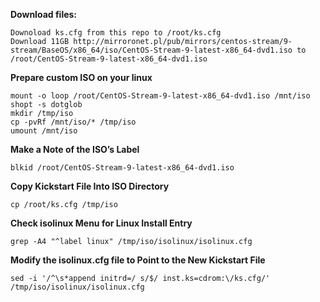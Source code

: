 **Download files:**
```
Downoload ks.cfg from this repo to /root/ks.cfg
Download 11GB http://mirroronet.pl/pub/mirrors/centos-stream/9-stream/BaseOS/x86_64/iso/CentOS-Stream-9-latest-x86_64-dvd1.iso to /root/CentOS-Stream-9-latest-x86_64-dvd1.iso
```

**Prepare custom ISO on your linux**
```
mount -o loop /root/CentOS-Stream-9-latest-x86_64-dvd1.iso /mnt/iso
shopt -s dotglob
mkdir /tmp/iso
cp -pvRf /mnt/iso/* /tmp/iso
umount /mnt/iso
```

**Make a Note of the ISO’s Label**
```
blkid /root/CentOS-Stream-9-latest-x86_64-dvd1.iso
```

**Copy Kickstart File Into ISO Directory**
```
cp /root/ks.cfg /tmp/iso
```

**Check isolinux Menu for Linux Install Entry**
```
grep -A4 "^label linux" /tmp/iso/isolinux/isolinux.cfg
```

**Modify the isolinux.cfg file to Point to the New Kickstart File**
```
sed -i '/^\s*append initrd=/ s/$/ inst.ks=cdrom:\/ks.cfg/' /tmp/iso/isolinux/isolinux.cfg
```
